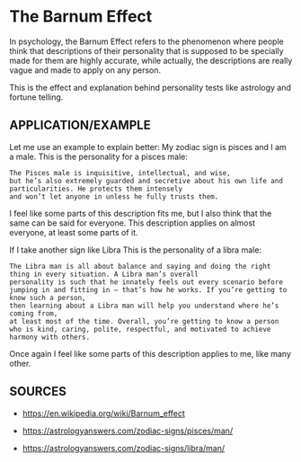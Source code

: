 # The Barnum Effect
In psychology, the Barnum Effect refers to the phenomenon where people think that descriptions of their personality that is supposed to be specially made for them
are highly accurate, while actually, the descriptions are really vague and made to apply on any person.

This is the effect and explanation behind personality tests like astrology and fortune telling.

## APPLICATION/EXAMPLE
Let me use an example to explain better:
My zodiac sign is pisces and I am a male. This is the personality for a pisces male:
```
The Pisces male is inquisitive, intellectual, and wise,
but he’s also extremely guarded and secretive about his own life and particularities. He protects them intensely
and won’t let anyone in unless he fully trusts them.
```
I feel like some parts of this description fits me, but I also think that the same can be said for everyone. This description applies on almost everyone,
at least some parts of it.

If I take another sign like Libra
This is the personality of a libra male:
```
The Libra man is all about balance and saying and doing the right thing in every situation. A Libra man’s overall 
personality is such that he innately feels out every scenario before jumping in and fitting in – that’s how he works. If you’re getting to know such a person, 
then learning about a Libra man will help you understand where he’s coming from, 
at least most of the time. Overall, you’re getting to know a person who is kind, caring, polite, respectful, and motivated to achieve harmony with others.
```
Once again I feel like some parts of this description applies to me, like many other.

## SOURCES

- https://en.wikipedia.org/wiki/Barnum_effect

- https://astrologyanswers.com/zodiac-signs/pisces/man/

- https://astrologyanswers.com/zodiac-signs/libra/man/
